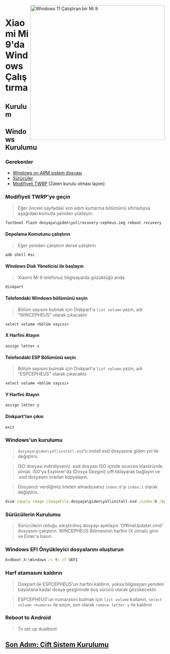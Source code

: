 <img align="right" src="https://raw.githubusercontent.com/woacepheus/Port-Windows-11-Xiaomi-Mi-9/main/cepheus.png" width="425" alt="Windows 11 Çalıştıran bir Mi 9">

# Xiaomi Mi 9'da Windows Çalıştırma

## Kurulum

## Windows Kurulumu

### Gerekenler
- [Windows on ARM sistem dosyası](https://worproject.com/esd)
- [Sürücüler](https://github.com/qaz6750/XiaoMi9-Drivers/releases)
- [Modifiyeli TWRP](https://github.com/woacepheus/Port-Windows-11-Xiaomi-Mi-9/releases/download/1.4/recovery-cepheus.img) (Zaten kurulu olması lazım)

### Modifiyeli TWRP'ye geçin
> Eğer önceki sayfadaki son adım kurtarma bölümünü sıfırladıysa aşağıdaki komutla yeniden yükleyin:
```cmd
fastboot flash dosyaya\giden\yol\recovery-cepheus.img reboot recovery
```

#### Depolama Komutunu çalıştırın
> Eğer yeniden çalıştırın derse çalıştırın
```cmd
adb shell msc
```
  
#### Windows Disk Yöneticisi ile başlayın
> Xiaomi Mi 9 telefonuz bilgisayarda gözüktüğü anda
```cmd
diskpart
```

#### Telefondaki Windows bölümünü seçin
> Bölüm sayısını bulmak için Diskpart'a `list volume` yazın, adı "WINCEPHEUS" olarak çıkacaktır

```diskpart
select volume <bölüm sayısı>
```

#### X Harfini Atayın
```diskpart
assign letter x
```

#### Telefondaki ESP Bölümünü seçin
> Bölüm sayısını bulmak için Diskpart'a `list volume` yazın, adı "ESPCEPHEUS" olarak çıkacaktır

```diskpart
select volume <bölüm sayısı>
```

#### Y Harfini Atayın
```diskpart
assign letter y
```

#### Diskpart'tan çıkın
```diskpart
exit
```

### Windows'un kurulumu
> `dosyaya\giden\yol\install.esd`'u install.esd dosyasına giden yol ile değiştirin.

> ISO dosyası indirdiyseniz .esd dosyası ISO içinde sources klasöründe olmalı. ISO'ya Explorer'da (Dosya Gezgini) çift tıklayarak bağlayın ve .esd dosyasını oradan kopyalayın.

> Dosyanızı verdiğimiz linkten almadıysanız `index:6`'yı `index:1` olarak değiştirin.

```cmd
dism /apply-image /ImageFile:dosyaya\giden\yol\install.esd /index:6 /ApplyDir:X:\
```

### Sürücülerin Kurulumu
> Sürücülerin olduğu sıkıştırılmış dosyayı ayıklayın 'OfflineUpdater.cmd' dosyasını çalıştırın. WINCEPHEUS Bölmesinin harfini (X olmalı) girin ve Enter'a basın.

### Windows EFI Önyükleyici dosyalarını oluşturun
```cmd
bcdboot X:\Windows /s Y: /f UEFI
```

### Harf atamasını kaldırın
> Diskpart ile ESPCEPHEUS'un harfini kaldırın, yoksa bilgisayarı yeniden başlatana kadar dosya gezgininde boş sürücü olarak gözükecektir.

> ESPCEPHEUS'un numarasını bulmak için `list volume` kullanın, `select volume <numara>` ile seçin, son olarak `remove letter y` ile kaldırın

### Reboot to Android
> To set up dualboot

## [Son Adım: Çift Sistem Kurulumu](dualboot-tr.md)
